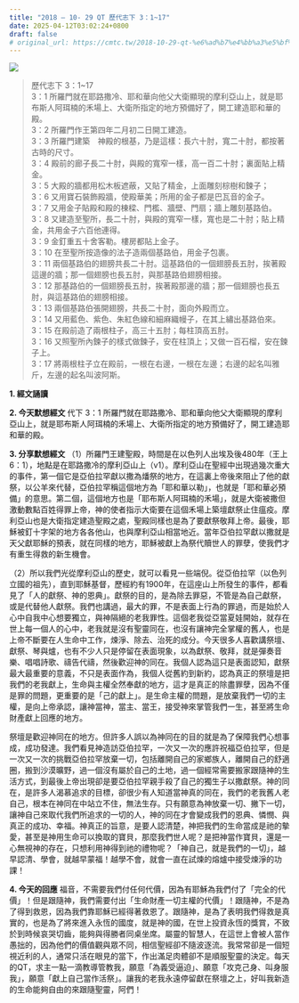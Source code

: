 ```yaml
---
title: "2018 – 10- 29 QT 歷代志下 3：1~17"
date: 2025-04-12T03:02:24+0800
draft: false
# original_url: https://cmtc.tw/2018-10-29-qt-%e6%ad%b7%e4%bb%a3%e5%bf%97%e4%b8%8b-3%ef%bc%9a117
---
```


![](/images/qt.jpg)
> 歷代志下 3：1\~17  
> 3：1 所羅門就在耶路撒冷、耶和華向他父大衛顯現的摩利亞山上，就是耶布斯人阿珥楠的禾場上、大衛所指定的地方預備好了，開工建造耶和華的殿。  
> 3：2 所羅門作王第四年二月初二日開工建造。  
> 3：3 所羅門建築　神殿的根基，乃是這樣：長六十肘，寬二十肘，都按著古時的尺寸。  
> 3：4 殿前的廊子長二十肘，與殿的寬窄一樣，高一百二十肘；裏面貼上精金。  
> 3：5 大殿的牆都用松木板遮蔽，又貼了精金，上面雕刻棕樹和鍊子；  
> 3：6 又用寶石裝飾殿牆，使殿華美；所用的金子都是巴瓦音的金子。  
> 3：7 又用金子貼殿和殿的棟樑、門檻、牆壁、門扇；牆上雕刻基路伯。  
> 3：8 又建造至聖所，長二十肘，與殿的寬窄一樣，寬也是二十肘；貼上精金，共用金子六百他連得。  
> 3：9 金釘重五十舍客勒。樓房都貼上金子。  
> 3：10 在至聖所按造像的法子造兩個基路伯，用金子包裹。  
> 3：11 兩個基路伯的翅膀共長二十肘。這基路伯的一個翅膀長五肘，挨著殿這邊的牆；那一個翅膀也長五肘，與那基路伯翅膀相接。  
> 3：12 那基路伯的一個翅膀長五肘，挨著殿那邊的牆；那一個翅膀也長五肘，與這基路伯的翅膀相接。  
> 3：13 兩個基路伯張開翅膀，共長二十肘，面向外殿而立。  
> 3：14 又用藍色、紫色、朱紅色線和細麻織幔子，在其上繡出基路伯來。  
> 3：15 在殿前造了兩根柱子，高三十五肘；每柱頂高五肘。  
> 3：16 又照聖所內鍊子的樣式做鍊子，安在柱頂上；又做一百石榴，安在鍊子上。  
> 3：17 將兩根柱子立在殿前，一根在右邊，一根在左邊；右邊的起名叫雅斤，左邊的起名叫波阿斯。

**1. 經文誦讀**

**2.  今天默想經文**
代下 3：1 所羅門就在耶路撒冷、耶和華向他父大衛顯現的摩利亞山上，就是耶布斯人阿珥楠的禾場上、大衛所指定的地方預備好了，開工建造耶和華的殿。

**3. 分享默想經文**
（1）所羅門王建聖殿，時間是在以色列人出埃及後480年（王上6：1），地點是在耶路撒冷的摩利亞山上（v1）。摩利亞山在聖經中出現過幾次重大的事件，第一個它是亞伯拉罕獻以撒為燔祭的地方，在這裏上帝後來阻止了他的獻祭，以公羊來代替，亞伯拉罕稱這個地方為「耶和華以勒」，也就是「耶和華必預備」的意思。第二個，這個地方也是「耶布斯人阿珥楠的禾場」，就是大衛被撒但激動數點百姓得罪上帝，神的使者指示大衛要在這個禾場上築壇獻祭止住瘟疫。摩利亞山也是大衛指定建造聖殿之處，聖殿同樣也是為了要獻祭敬拜上帝。最後，耶穌被釘十字架的地方各各他山，也與摩利亞山相當地近。當年亞伯拉罕獻以撒就是天父獻耶穌的預表，就在同樣的地方，耶穌被獻上為祭代贖世人的罪孽，使我們才有重生得救的新生機會。

（2）所以我們光從摩利亞山的歷史，就可以看見一些端倪。從亞伯拉罕（以色列立國的祖先），直到耶穌基督，歷經約有1900年，在這座山上所發生的事件，都看見了「人的獻祭、神的恩典」。獻祭的目的，是為除去罪惡，不管是為自己獻祭，或是代替他人獻祭。我們也講過，最大的罪，不是表面上行為的罪過，而是始於人心中自我中心想要獨立，與神隔絕的老我罪性。這個老我從亞當夏娃開始，就存在世上每一個人的心中，老我就是沒有聖靈同在，也沒有讓神完全掌權的舊人，也是上帝不斷要在人生命中工作，煉淨、除去、治死的成分。今天很多人喜歡講祭壇、獻祭、琴與爐，也有不少人只是停留在表面現象，以為獻祭、敬拜，就是彈奏音樂、唱唱詩歌、禱告代禱，然後歡迎神的同在。我個人認為這只是表面認知，獻祭最大最重要的意義，不只是表面作為，我個人從舊約到新約，認為真正的祭壇是把我們的老我獻上，生命與主權全然奉獻的地方，這才是真正的除盡罪孽，因為不僅是罪的問題，更重要的是「己的獻上」。是生命主權的問題，是放棄我們一切的主權，是向上帝承認，讓神當神，當主、當王，接受神來掌管我們一生，甚至將生命財產獻上回應的地方。

祭壇是歡迎神同在的地方。但許多人誤以為神同在的目的就是為了保障我們心想事成，成功發達。我們看見神造訪亞伯拉罕，一次又一次的應許祝福亞伯拉罕，但是一次又一次的挑戰亞伯拉罕放棄一切，包括離開自己的家鄉族人，離開自己的舒適圈，搬到沙漠曠野，過一個沒有屬於自己的土地，過一個經常需要搬家跟隨神的生活方式，到最後上帝出現卻是要亞伯拉罕親手殺了自己的獨生子以撒獻祭。神的同在，是許多人渴慕追求的目標，卻很少有人知道當神真的同在，我們的老我舊人老自己，根本在神同在中站立不住，無法生存。只有願意為神放棄一切、撇下一切，讓神自己來取代我們所追求的一切的人，神的同在才會變成我們的恩典、憐憫、與真正的成功、幸福。神真正的旨意，是要人認清楚，神把我們的生命當成是祂的摰愛，甚至是神用生命可以換取的寶貝，那麼我們世人呢？是把神當作寶貝，還是一心無視神的存在，只想利用神得到祂的禮物呢？「神自己，就是我們的一切」，越早認清、學會，就越早蒙福！越學不會，就會一直在試煉的熔爐中接受煉淨的功課！

**4. 今天的回應**
福音，不需要我們付任何代價，因為有耶穌為我們付了「完全的代價」！但是跟隨神，我們需要付出「生命財產一切主權的代價」！跟隨神，不是為了得到救恩，因為我們靠耶穌已經得著救恩了。跟隨神，是為了表明我們得救是真實的，也是為了將來進入永恆的國度，就是神的國，在世上投資永恆的獎賞，不致於到時候哀哭切齒，能夠與得勝者同桌坐席。屬靈的智慧人，在這世上會被人當作愚拙的，因為他們的價值觀與眾不同，相信聖經卻不隨波逐流。我常常卻是一個短視近利的人，通常只活在眼見的當下，作出滿足肉體卻不是順服聖靈的決定。每天的QT，求主一點一滴教導管教我，願意「為義受逼迫」、願意「攻克己身、叫身服我」，願意「獻上自己當作活祭」。讓我的老我永遠停留獻在祭壇之上，好叫我新造的生命能夠自由的來跟隨聖靈，阿們！
